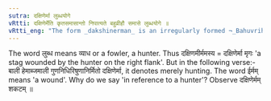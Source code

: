 ```yaml
---
sutra: दक्षिणेर्मा लुब्धयोगे
vRtti: दक्षिणेर्मेति कृतसमासान्तो निपात्यते बहुव्रीहौ समासे लुब्धयोगे ॥
vRtti_eng: "The form _dakshinerman_ is an irregularly formed ¬_Bahuvrihi_, when used in conjunction with a hunter."
---
```

The word लुब्ध means व्याध or a fowler, a hunter. Thus दक्षिणमीर्ममस्य = दक्षिणेर्मा मृगः 'a stag wounded by the hunter on the right flank'. But in the following verse:- बाली हेमाब्जमाली गुणनिधिरिषुणानिर्मितो दक्षिणेर्मा, it denotes merely hunting. The word ईर्मम् means 'a wound'. Why do we say 'in reference to a hunter'? Observe दक्षिणेर्मम् शकटम् ॥
